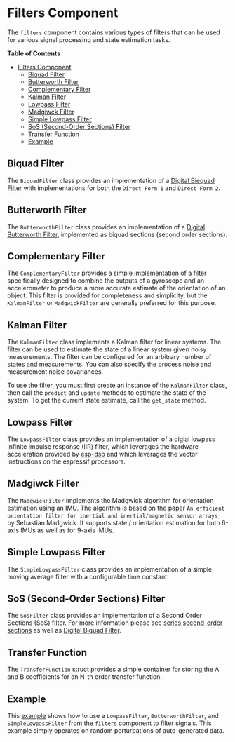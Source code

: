 # Filters Component

The `filters` component contains various types of filters that can be used for
various signal processing and state estimation tasks.

<!-- markdown-toc start - Don't edit this section. Run M-x markdown-toc-refresh-toc -->
**Table of Contents**

- [Filters Component](#filters-component)
  - [Biquad Filter](#biquad-filter)
  - [Butterworth Filter](#butterworth-filter)
  - [Complementary Filter](#complementary-filter)
  - [Kalman Filter](#kalman-filter)
  - [Lowpass Filter](#lowpass-filter)
  - [Madgiwck Filter](#madgiwck-filter)
  - [Simple Lowpass Filter](#simple-lowpass-filter)
  - [SoS (Second-Order Sections) Filter](#sos-second-order-sections-filter)
  - [Transfer Function](#transfer-function)
  - [Example](#example)

<!-- markdown-toc end -->


## Biquad Filter

The `BiquadFilter` class provides an implementation of a [Digital Biequad
Filter](https://en.wikipedia.org/wiki/Digital_biquad_filter) with
implementations for both the `Direct Form 1` and `Direct Form 2`.

## Butterworth Filter

The `ButterworthFilter` class provides an implementation of a [Digital
Butterworth Filter](https://en.wikipedia.org/wiki/Butterworth_filter),
implemented as biquad sections (second order sections).

## Complementary Filter

The `ComplementaryFilter` provides a simple implementation of a filter
specifically designed to combine the outputs of a gyroscope and an accelerometer
to produce a more accurate estimate of the orientation of an object. This filter
is provided for completeness and simplicity, but the `KalmanFilter` or
`MadgwickFilter` are generally preferred for this purpose.

## Kalman Filter

The `KalmanFilter` class implements a Kalman filter for linear systems. The
filter can be used to estimate the state of a linear system given noisy
measurements. The filter can be configured for an arbitrary number of states
and measurements. You can also specify the process noise and measurement noise
covariances.

To use the filter, you must first create an instance of the `KalmanFilter`
class, then call the `predict` and `update` methods to estimate the state of
the system. To get the current state estimate, call the `get_state` method.

## Lowpass Filter

The `LowpassFilter` class provides an implementation of a digial lowpass
infinite impulse response (IIR) filter, which leverages the hardware
acceleration provided by [esp-dsp](https://github.com/espressif/esp-dsp) and
which leverages the vector instructions on the espressif processors.

## Madgiwck Filter

The `MadgwickFilter` implements the Madgwick algorithm for orientation
estimation using an IMU. The algorithm is based on the paper `An efficient
orientation filter for inertial and inertial/magnetic sensor arrays`_ by
Sebastian Madgwick. It supports state / orientation estimation for both 6-axis
IMUs as well as for 9-axis IMUs.

## Simple Lowpass Filter

The `SimpleLowpassFilter` class provides an implementation of a simple moving
average filter with a configurable time constant.

## SoS (Second-Order Sections) Filter

The `SosFilter` class provides an implementation of a Second Order Sections
(SoS) filter. For more information please see [series second-order
sections](https://www.dsprelated.com/freebooks/filters/Series_Second_Order_Sections.html)
as well as [Digital Biquad
Filter](https://en.wikipedia.org/wiki/Digital_biquad_filter).

## Transfer Function

The `TransferFunction` struct provides a simple container for storing the A and
B coefficients for an N-th order transfer function.

## Example

This [example](./example) shows how to use a `LowpassFilter`,
`ButterworthFilter`, and `SimpleLowpassFilter` from the `filters` component to
filter signals. This example simply operates on random perturbations of
auto-generated data.
